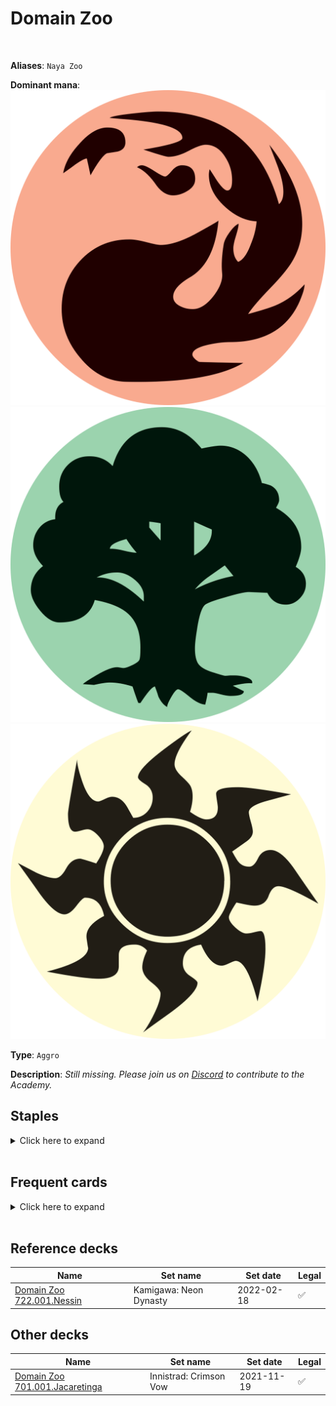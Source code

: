 <!-- This page is automatically generated by Myr: do not update it manually. -->
<!-- Changes directly applied here will be lost. -->
<!-- If you plan to update this page, please update the template at https://github.com/Pauperformance/pauperformance-bot -->
<!-- Templates can be found under pauperformance-bot/resources/templates/ -->
# Domain Zoo
<br/>

**Aliases**: `Naya Zoo`


**Dominant mana**: <img src="../resources/images/mana/R.png" class="dominant-mana-icon"/> <img src="../resources/images/mana/G.png" class="dominant-mana-icon"/> <img src="../resources/images/mana/W.png" class="dominant-mana-icon"/>

**Type**: `Aggro`

**Description**: _Still missing. Please join us on [Discord](https://discord.gg/fYQbpjjkQ3) to contribute to the Academy._


## **Staples**

<details>
  <summary>Click here to expand</summary>
<a href="https://scryfall.com/card/ema/156/abundant-growth"><img src="https://c1.scryfall.com/file/scryfall-cards/normal/front/b/f/bfc00bf8-236b-4c68-be85-1609be122259.jpg" class="archetype-card rounded-image"/></a>
<a href="https://scryfall.com/card/ema/137/kird-ape"><img src="https://c1.scryfall.com/file/scryfall-cards/normal/front/e/1/e14a5c79-29a3-4415-9b70-b287a474a0e0.jpg" class="archetype-card rounded-image"/></a>
<a href="https://scryfall.com/card/jmp/342/lightning-bolt"><img src="https://c1.scryfall.com/file/scryfall-cards/normal/front/c/e/ce711943-c1a1-43a0-8b89-8d169cfb8e06.jpg" class="archetype-card rounded-image"/></a>
<a href="https://scryfall.com/card/mm2/148/matca-rioters"><img src="https://c1.scryfall.com/file/scryfall-cards/normal/front/0/e/0eac937f-9d61-4da2-8946-187839e13590.jpg" class="archetype-card rounded-image"/></a>
<a href="https://scryfall.com/card/ths/169/nyleas-presence"><img src="https://c1.scryfall.com/file/scryfall-cards/normal/front/e/6/e68f1fd4-1a2f-405b-a592-6c4af6214eae.jpg" class="archetype-card rounded-image"/></a>
<a href="https://scryfall.com/card/a25/186/rancor"><img src="https://c1.scryfall.com/file/scryfall-cards/normal/front/8/a/8a4d8527-af29-408d-a3a3-6781db0cf439.jpg" class="archetype-card rounded-image"/></a>
<a href="https://scryfall.com/card/mm2/132/tribal-flames"><img src="https://c1.scryfall.com/file/scryfall-cards/normal/front/d/2/d22418cd-4c49-4754-aa75-17f6eaf1639a.jpg" class="archetype-card rounded-image"/></a>
<a href="https://scryfall.com/card/ddh/4/wild-nacatl"><img src="https://c1.scryfall.com/file/scryfall-cards/normal/front/5/a/5a3bb291-11d1-45e0-a60a-e75c7dc94b94.jpg" class="archetype-card rounded-image"/></a>
</details><br/>



## **Frequent cards**

<details>
  <summary>Click here to expand</summary>
<a href="https://scryfall.com/card/ema/195/armadillo-cloak"><img src="https://c1.scryfall.com/file/scryfall-cards/normal/front/f/a/fa232c65-dbb4-4414-bd95-b3bbd321c653.jpg" class="archetype-card rounded-image"/></a>
<a href="https://scryfall.com/card/c18/128/aura-gnarlid"><img src="https://c1.scryfall.com/file/scryfall-cards/normal/front/8/0/808d06bb-1467-4c91-965e-bf8874ffa5e6.jpg" class="archetype-card rounded-image"/></a>
<a href="https://scryfall.com/card/cmr/171/crimson-fleet-commodore"><img src="https://c1.scryfall.com/file/scryfall-cards/normal/front/c/9/c90fdccf-30a6-40ee-9b35-83a6ee5c0681.jpg" class="archetype-card rounded-image"/></a>
<a href="https://scryfall.com/card/thb/20/heliods-pilgrim"><img src="https://c1.scryfall.com/file/scryfall-cards/normal/front/c/a/cafce2f5-f4f4-465b-96dc-bcdd29d4e4bb.jpg" class="archetype-card rounded-image"/></a>
<a href="https://scryfall.com/card/mm3/11/kor-skyfisher"><img src="https://c1.scryfall.com/file/scryfall-cards/normal/front/d/7/d7501662-1216-4e08-bd2b-e0a459057942.jpg" class="archetype-card rounded-image"/></a>
<a href="https://scryfall.com/card/con/85/might-of-alara"><img src="https://c1.scryfall.com/file/scryfall-cards/normal/front/9/5/9514c013-bc11-4cc5-af8c-f82fd4098bcf.jpg" class="archetype-card rounded-image"/></a>
<a href="https://scryfall.com/card/c17/189/qasali-pridemage"><img src="https://c1.scryfall.com/file/scryfall-cards/normal/front/a/2/a214bb26-f44a-4029-a99c-ea6bd086b0cc.jpg" class="archetype-card rounded-image"/></a>
<a href="https://scryfall.com/card/kld/230/renegade-freighter"><img src="https://c1.scryfall.com/file/scryfall-cards/normal/front/7/a/7a10e2c3-0132-4eb2-94f0-5915caca2a17.jpg" class="archetype-card rounded-image"/></a>
<a href="https://scryfall.com/card/csp/97/skred"><img src="https://c1.scryfall.com/file/scryfall-cards/normal/front/b/3/b3d6d42a-7607-4361-acc4-7f3cb956bfc9.jpg" class="archetype-card rounded-image"/></a>
<a href="https://scryfall.com/card/a25/34/squadron-hawk"><img src="https://c1.scryfall.com/file/scryfall-cards/normal/front/9/e/9e81806d-5d87-4032-ad94-c2cdeabecdbf.jpg" class="archetype-card rounded-image"/></a>
<a href="https://scryfall.com/card/mm2/168/vines-of-vastwood"><img src="https://c1.scryfall.com/file/scryfall-cards/normal/front/6/2/6203e3d4-8998-41d6-9f7e-b68af0f1f8b5.jpg" class="archetype-card rounded-image"/></a>
</details><br/>



## **Reference decks**

| Name | Set name | Set date | Legal |
| -----| -------- | -------- | ----- |
| [Domain Zoo 722.001.Nessin](https://www.mtggoldfish.com/deck/4673793) | Kamigawa: Neon Dynasty | 2022-02-18 | ✅ |




## **Other decks**

| Name | Set name | Set date | Legal |
| -----| -------- | -------- | ----- |
| [Domain Zoo 701.001.Jacaretinga](https://www.mtggoldfish.com/deck/4673160) | Innistrad: Crimson Vow | 2021-11-19 | ✅ |





